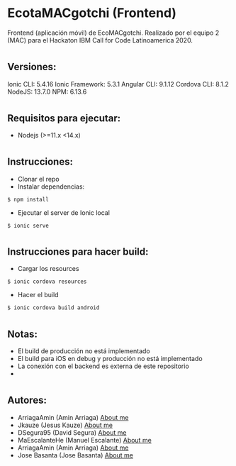 # EcotaMACgotchi (Frontend)
Frontend (aplicación móvil) de EcoMACgotchi. Realizado por el equipo 2 (MAC) para el Hackaton IBM Call for Code Latinoamerica 2020. 
#
Versiones:
---------
Ionic CLI: 5.4.16
Ionic Framework: 5.3.1
Angular CLI: 9.1.12
Cordova CLI: 8.1.2
NodeJS: 13.7.0
NPM: 6.13.6
#
Requisitos para ejecutar:
---------

- Nodejs (>=11.x <14.x)
#
Instrucciones:
---------

- Clonar el repo
- Instalar dependencias:
```
$ npm install
```

- Ejecutar el server de Ionic local
```
$ ionic serve
```

#
Instrucciones para hacer build:
---------
- Cargar los resources
```
$ ionic cordova resources
```
- Hacer el build
```
$ ionic cordova build android
```
#
Notas:
---------
- El build de producción no está implementado
- El build para iOS en debug y producción no está implementado
- La conexión con el backend es externa de este repositorio
- 
#
Autores:
---------
- ArriagaAmin (Amin Arriaga) [About me](https://github.com/ArriagaAmin)
- Jkauze (Jesus Kauze) [About me](https://github.com/jkauze)
- DSegura95 (David Segura) [About me](https://github.com/dsegura95)
- MaEscalanteHe (Manuel Escalante) [About me](https://github.com/MaEscalanteHe)
- ArriagaAmin (Amin Arriaga) [About me](https://github.com/ArriagaAmin)
- Jose Basanta (Jose Basanta) [About me](https://github.com/josedavidb)
